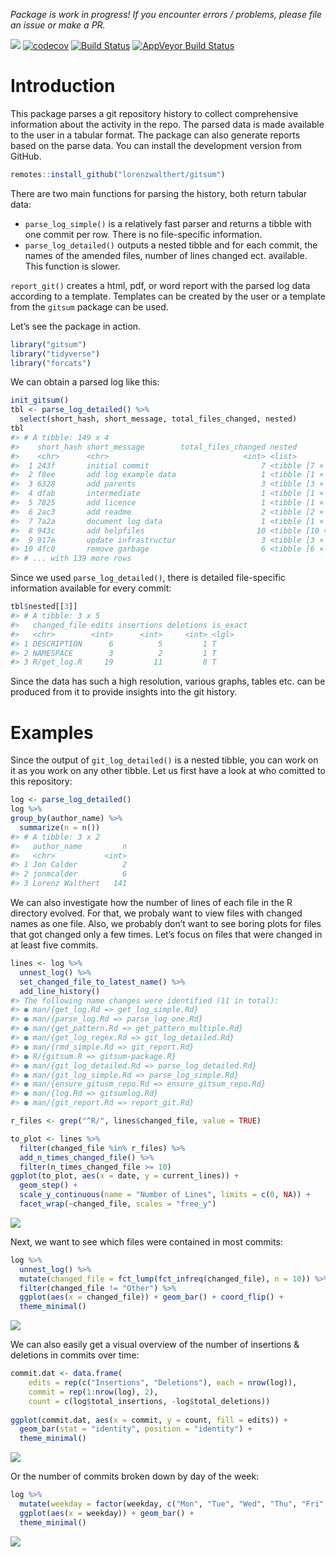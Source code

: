 
<!-- README.md is generated from README.Rmd. Please edit that file -->

*Package is work in progress\! If you encounter errors / problems,
please file an issue or make a PR.*

![](https://img.shields.io/badge/lifecycle-experimental-orange.svg)
[![codecov](https://codecov.io/gh/lorenzwalthert/gitsum/branch/master/graph/badge.svg)](https://codecov.io/gh/lorenzwalthert/gitsum)
[![Build
Status](https://travis-ci.org/lorenzwalthert/gitsum.svg?branch=master)](https://travis-ci.org/lorenzwalthert/gitsum)
[![AppVeyor Build
Status](https://ci.appveyor.com/api/projects/status/github/lorenzwalthert/gitsum?branch=master&svg=true)](https://ci.appveyor.com/project/lorenzwalthert/gitsum)

# Introduction

This package parses a git repository history to collect comprehensive
information about the activity in the repo. The parsed data is made
available to the user in a tabular format. The package can also generate
reports based on the parse data. You can install the development version
from GitHub.

``` r
remotes::install_github("lorenzwalthert/gitsum")
```

There are two main functions for parsing the history, both return
tabular data:

  - `parse_log_simple()` is a relatively fast parser and returns a
    tibble with one commit per row. There is no file-specific
    information.
  - `parse_log_detailed()` outputs a nested tibble and for each commit,
    the names of the amended files, number of lines changed ect.
    available. This function is slower.

`report_git()` creates a html, pdf, or word report with the parsed log
data according to a template. Templates can be created by the user or a
template from the `gitsum` package can be used.

Let’s see the package in action.

``` r
library("gitsum")
library("tidyverse")
library("forcats")
```

We can obtain a parsed log like this:

``` r
init_gitsum()
tbl <- parse_log_detailed() %>%
  select(short_hash, short_message, total_files_changed, nested)
tbl 
#> # A tibble: 149 x 4
#>    short_hash short_message        total_files_changed nested           
#>    <chr>      <chr>                              <int> <list>           
#>  1 243f       initial commit                         7 <tibble [7 × 5]> 
#>  2 f8ee       add log example data                   1 <tibble [1 × 5]> 
#>  3 6328       add parents                            3 <tibble [3 × 5]> 
#>  4 dfab       intermediate                           1 <tibble [1 × 5]> 
#>  5 7825       add licence                            1 <tibble [1 × 5]> 
#>  6 2ac3       add readme                             2 <tibble [2 × 5]> 
#>  7 7a2a       document log data                      1 <tibble [1 × 5]> 
#>  8 943c       add helpfiles                         10 <tibble [10 × 5]>
#>  9 917e       update infrastructur                   3 <tibble [3 × 5]> 
#> 10 4fc0       remove garbage                         6 <tibble [6 × 5]> 
#> # ... with 139 more rows
```

Since we used `parse_log_detailed()`, there is detailed file-specific
information available for every commit:

``` r
tbl$nested[[3]]
#> # A tibble: 3 x 5
#>   changed_file edits insertions deletions is_exact
#>   <chr>        <int>      <int>     <int> <lgl>   
#> 1 DESCRIPTION      6          5         1 T       
#> 2 NAMESPACE        3          2         1 T       
#> 3 R/get_log.R     19         11         8 T
```

Since the data has such a high resolution, various graphs, tables etc.
can be produced from it to provide insights into the git history.

# Examples

Since the output of `git_log_detailed()` is a nested tibble, you can
work on it as you work on any other tibble. Let us first have a look at
who comitted to this repository:

``` r
log <- parse_log_detailed()
log %>%
group_by(author_name) %>%
  summarize(n = n())
#> # A tibble: 3 x 2
#>   author_name         n
#>   <chr>           <int>
#> 1 Jon Calder          2
#> 2 jonmcalder          6
#> 3 Lorenz Walthert   141
```

We can also investigate how the number of lines of each file in the R
directory evolved. For that, we probaly want to view files with changed
names as one file. Also, we probably don’t want to see boring plots for
files that got changed only a few times. Let’s focus on files that were
changed in at least five commits.

``` r
lines <- log %>%
  unnest_log() %>%
  set_changed_file_to_latest_name() %>%
  add_line_history()
#> The following name changes were identified (11 in total):
#> ● man/{get_log.Rd => get_log_simple.Rd}
#> ● man/{parse_log.Rd => parse_log_one.Rd}
#> ● man/{get_pattern.Rd => get_pattern_multiple.Rd}
#> ● man/{get_log_regex.Rd => git_log_detailed.Rd}
#> ● man/{rmd_simple.Rd => git_report.Rd}
#> ● R/{gitsum.R => gitsum-package.R}
#> ● man/{git_log_detailed.Rd => parse_log_detailed.Rd}
#> ● man/{git_log_simple.Rd => parse_log_simple.Rd}
#> ● man/{ensure_gitusm_repo.Rd => ensure_gitsum_repo.Rd}
#> ● man/{log.Rd => gitsumlog.Rd}
#> ● man/{git_report.Rd => report_git.Rd}

r_files <- grep("^R/", lines$changed_file, value = TRUE)

to_plot <- lines %>%
  filter(changed_file %in% r_files) %>%
  add_n_times_changed_file() %>%
  filter(n_times_changed_file >= 10)
ggplot(to_plot, aes(x = date, y = current_lines)) + 
  geom_step() + 
  scale_y_continuous(name = "Number of Lines", limits = c(0, NA)) + 
  facet_wrap(~changed_file, scales = "free_y")
```

![](README-per_file-1.png)<!-- -->

Next, we want to see which files were contained in most commits:

``` r
log %>%
  unnest_log() %>%
  mutate(changed_file = fct_lump(fct_infreq(changed_file), n = 10)) %>%
  filter(changed_file != "Other") %>%
  ggplot(aes(x = changed_file)) + geom_bar() + coord_flip() + 
  theme_minimal()
```

![](README-ggplot1-1.png)<!-- -->

We can also easily get a visual overview of the number of insertions &
deletions in commits over time:

``` r
commit.dat <- data.frame(
    edits = rep(c("Insertions", "Deletions"), each = nrow(log)),
    commit = rep(1:nrow(log), 2),
    count = c(log$total_insertions, -log$total_deletions))
    
ggplot(commit.dat, aes(x = commit, y = count, fill = edits)) + 
  geom_bar(stat = "identity", position = "identity") +  
  theme_minimal()
```

![](README-ggplot2-1.png)<!-- -->

Or the number of commits broken down by day of the week:

``` r
log %>%
  mutate(weekday = factor(weekday, c("Mon", "Tue", "Wed", "Thu", "Fri", "Sat", "Sun"))) %>% 
  ggplot(aes(x = weekday)) + geom_bar() + 
  theme_minimal()
```

![](README-ggplot3-1.png)<!-- -->
